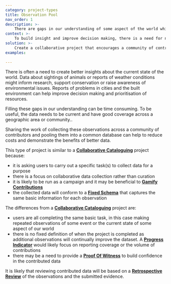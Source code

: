 ```yaml
---
category: project-types
title: Observation Pool
nav_order: 1
description: >-
    There are gaps in our understanding of some aspect of the world which new data can help to address.
context: >-
    To build insight and improve decision making, there is a need for new observations about some aspect of the world. For these observations to be useful, they need to have good coverage of the area of interest. But collecting that data might be time consuming or costly for a single organisation to achieve.
solution: >-
    Create a collaborative project that encourages a community of contributors to submit observations about the area of interest.
examples:
    
---
```


There is often a need to create better insights about the current state of the world. Data about sightings of animals or reports of weather conditions might inform research, support conservation or raise awareness of environmental issues. Reports of problems in cities and the built environment can help improve decision making and prioritisation of resources.

Filling these gaps in our understanding can be time consuming. To be useful, the data needs to be current and have good coverage across a geographic area or community..

Sharing the work of collecting these observations across a community of contributors and pooling them into a common database can help to reduce costs and demonstrate the benefits of better data.

This type of project is similar to a **[Collaborative Cataloguing](/patterns/project-types/collaborative-cataloguing)** project because: 

* it is asking users to carry out a specific task(s) to collect data for a purpose
* there is a focus on collaborative data collection rather than curation
* it is likely to be run as a campaign and it may be beneficial to **[Gamify Contributions](/patterns/encouraging-contributions/gamify-contributions)**
* the collected data will conform to a **[Fixed Schema](/patterns/data-model/fixed-schema)** that captures the same basic information for each observation

The differences from a **[Collaborative Cataloguing](/patterns/project-types/collaborative-cataloguing)** project are:

* users are all completing the same basic task, in this case making repeated observations of some event or the current state of some aspect of our world
* there is no fixed definition of when the project is completed as additional observations will continually improve the dataset. A **[Progress Indicator](/patterns/encouraging-contributions/progress-indicator)** would likely focus on reporting coverage or the volume of contributions
* there may be a need to provide a **[Proof Of Witness](/patterns/maintaining-quality/proof-of-witness)** to build confidence in the contributed data

It is likely that reviewing contributed data will be based on a **[Retrospective Review](/patterns/maintaining-quality/retrospective-review)** of the observations and the submitted evidence.